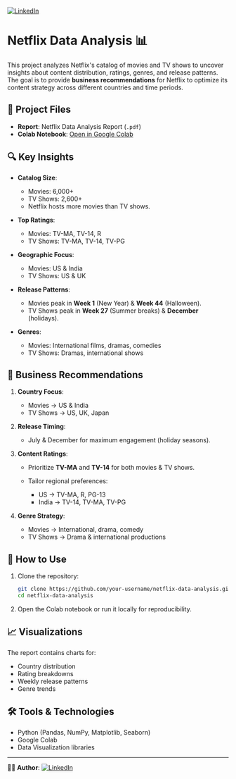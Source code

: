 [![LinkedIn](https://img.shields.io/badge/LinkedIn-Tarini%20Prasad%20Samantray-blue?logo=linkedin&logoColor=white)](https://www.linkedin.com/in/mr-tps/)

# Netflix Data Analysis 📊

This project analyzes Netflix's catalog of movies and TV shows to uncover insights about content distribution, ratings, genres, and release patterns. The goal is to provide **business recommendations** for Netflix to optimize its content strategy across different countries and time periods.

## 📂 Project Files

* **Report**: Netflix Data Analysis Report (`.pdf`)
* **Colab Notebook**: [Open in Google Colab](https://colab.research.google.com/drive/1Qa8Cd3nCUfbMz0ta1fayFkB7TxafnEgT?usp=sharing)

## 🔍 Key Insights

* **Catalog Size**:

  * Movies: 6,000+
  * TV Shows: 2,600+
  * Netflix hosts more movies than TV shows.

* **Top Ratings**:

  * Movies: TV-MA, TV-14, R
  * TV Shows: TV-MA, TV-14, TV-PG

* **Geographic Focus**:

  * Movies: US & India
  * TV Shows: US & UK

* **Release Patterns**:

  * Movies peak in **Week 1** (New Year) & **Week 44** (Halloween).
  * TV Shows peak in **Week 27** (Summer breaks) & **December** (holidays).

* **Genres**:

  * Movies: International films, dramas, comedies
  * TV Shows: Dramas, international shows

## 📌 Business Recommendations

1. **Country Focus**:

   * Movies → US & India
   * TV Shows → US, UK, Japan

2. **Release Timing**:

   * July & December for maximum engagement (holiday seasons).

3. **Content Ratings**:

   * Prioritize **TV-MA** and **TV-14** for both movies & TV shows.
   * Tailor regional preferences:

     * US → TV-MA, R, PG-13
     * India → TV-14, TV-MA, TV-PG

4. **Genre Strategy**:

   * Movies → International, drama, comedy
   * TV Shows → Drama & international productions

## 🚀 How to Use

1. Clone the repository:

   ```bash
   git clone https://github.com/your-username/netflix-data-analysis.git
   cd netflix-data-analysis
   ```
2. Open the Colab notebook or run it locally for reproducibility.

## 📈 Visualizations

The report contains charts for:

* Country distribution
* Rating breakdowns
* Weekly release patterns
* Genre trends

## 🛠️ Tools & Technologies

* Python (Pandas, NumPy, Matplotlib, Seaborn)
* Google Colab
* Data Visualization libraries



---

👩‍💻 **Author**: [![LinkedIn](https://img.shields.io/badge/LinkedIn-Tarini%20Prasad%20Samantray-blue?logo=linkedin&logoColor=white)](https://www.linkedin.com/in/mr-tps/)
